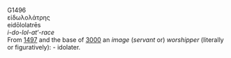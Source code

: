 <body>
  <p>G1496<br>  εἰδωλολάτρης  <br> eidōlolatrēs  <br><i>i-do-lol-at‘-race </i><br>From <a href="g1497.htm">1497</a> and the base of <a href="g3000.htm">3000</a>  an <i>image</i> (<i>servant</i> or) <i>worshipper</i> (literally or figuratively): - idolater.<br></p>
 </body>
